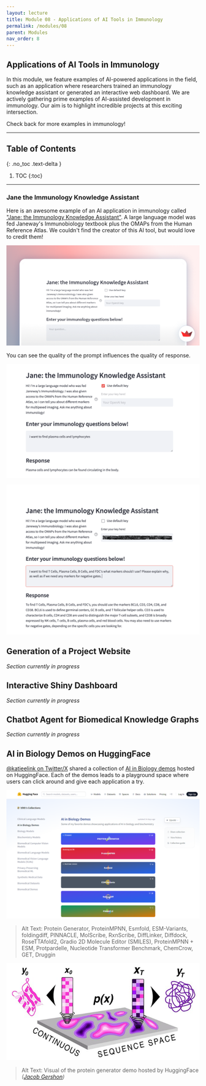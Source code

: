 ```yaml
---
layout: lecture
title: Module 08 - Applications of AI Tools in Immunology
permalink: /modules/08
parent: Modules
nav_order: 8
---
```


## Applications of AI Tools in Immunology
In this module, we feature examples of AI-powered applications in the field, such as an application where researchers trained an immunology knowledge assistant or generated an interactive web dashboard. We are actively gathering prime examples of AI-assisted development in immunology. Our aim is to highlight incredible projects at this exciting intersection.

Check back for more examples in immunology!

---

## Table of Contents
{: .no_toc .text-delta }

1. TOC
{:toc}

---

### Jane the Immunology Knowledge Assistant
Here is an awesome example of an AI application in immunology called ["Jane: the Immunology Knowledge Assistant"](https://rdilip-janewayq-a-main-rfx7el.streamlit.app/#jane-the-immunology-knowledge-assistant). A large language model was fed Janeway's Immunobiology textbook plus the OMAPs from the Human Reference Atlas. We couldn't find the creator of this AI tool, but would love to credit them!

![Immuno Chatbot 01](/assets/images/08-immuno-app-chatbot01.png)

You can see the quality of the prompt influences the quality of response. 

![Immuno Chatbot 02](/assets/images/08-immuno-app-chatbot02.png)

![Immuno Chatbot 03](/assets/images/08-immuno-app-chatbot03.png)



## Generation of a Project Website
_Section currently in progress_

## Interactive Shiny Dashboard
_Section currently in progress_

## Chatbot Agent for Biomedical Knowledge Graphs
_Section currently in progress_

## AI in Biology Demos on HuggingFace
[@katieelink on Twitter/X](https://twitter.com/katieelink/status/1701637143330971837?s=20) shared a collection of [AI in Biology demos](https://huggingface.co/collections/hf4h/ai-in-biology-demos-65007d936a230e55a66cd31e) hosted on HuggingFace. Each of the demos leads to a playground space where users can click around and give each application a try. 

![AI in Bio Demos](/assets/images/08-huggingface-ai-in-bio-demos.png)
> Alt Text:  Protein Generator, ProteinMPNN, Esmfold, ESM-Variants, foldingdiff, PINNACLE, MolScribe, RxnScribe, DiffLinker, Diffdock, RoseTTAfold2, Gradio 2D Molecule Editor (SMILES), ProteinMPNN + ESM, Protpardelle, Nucleotide Transformer Benchmark, ChemCrow, GET, Druggin

![Protein Generator Demo](/assets/images/08-protein-generator-demo.jfif)
> Alt Text: Visual of the protein generator demo hosted by HuggingFace _([Jacob Gershon](https://t.co/vJaI2qIlWi))_


